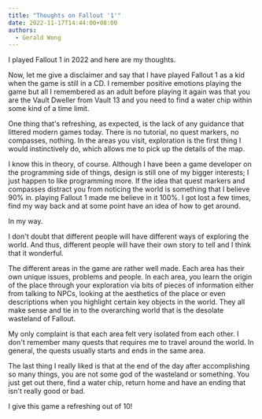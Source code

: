 ```yaml
---
title: "Thoughts on Fallout '1'"
date: 2022-11-17T14:44:00+08:00
authors:
  - Gerald Wong
---
```


I played Fallout 1 in 2022 and here are my thoughts.

<!--more-->

Now, let me give a disclaimer and say that I have played Fallout 1 as a kid when the game is still in a CD. I remember positive emotions playing the game but all I remembered as an adult before playing it again was that you are the Vault Dweller from Vault 13 and you need to find a water chip within some kind of a time limit. 

One thing that's refreshing, as expected, is the lack of any guidance that littered modern games today. There is no tutorial, no quest markers, no compasses, nothing. In the areas you visit, exploration is the first thing I would instinctively do, which allows me to pick up the details of the map. 

I know this in theory, of course. Although I have been a game developer on the programming side of things, design is still one of my bigger interests; I just happen to like programming more. If the idea that quest markers and compasses distract you from noticing the world is something that I believe 90% in. playing Fallout 1 made me believe in it 100%. I got lost a few times, find my way back and at some point have an idea of how to get around.

In my way.

I don't doubt that different people will have different ways of exploring the world. And thus, different people will have their own story to tell and I think that it wonderful. 

The different areas in the game are rather well made. Each area has their own unique issues, problems and people. In each area, you learn the origin of the place through your exploration via bits of pieces of information either from talking to NPCs, looking at the aesthetics of the place or even descriptions when you highlight certain key objects in the world. They all make sense and tie in to the overarching world that is the desolate wasteland of Fallout. 

My only complaint is that each area felt very isolated from each other. I don't remember many quests that requires me to travel around the world. In general, the quests usually starts and ends in the same area.

The last thing I really liked is that at the end of the day after accomplishing so many things, you are not some god of the wasteland or something. You just get out there, find a water chip, return home and have an ending that isn't really good or bad. 

I give this game a refreshing out of 10!
